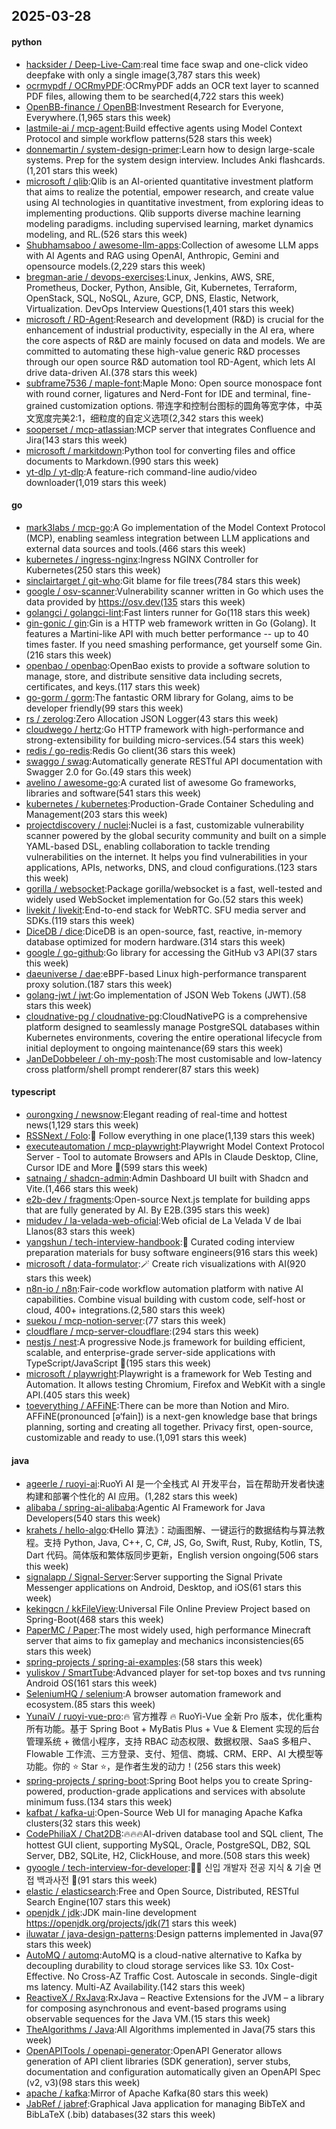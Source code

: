 ## 2025-03-28

#### python
* [hacksider / Deep-Live-Cam](https://github.com/hacksider/Deep-Live-Cam):real time face swap and one-click video deepfake with only a single image(3,787 stars this week)
* [ocrmypdf / OCRmyPDF](https://github.com/ocrmypdf/OCRmyPDF):OCRmyPDF adds an OCR text layer to scanned PDF files, allowing them to be searched(4,722 stars this week)
* [OpenBB-finance / OpenBB](https://github.com/OpenBB-finance/OpenBB):Investment Research for Everyone, Everywhere.(1,965 stars this week)
* [lastmile-ai / mcp-agent](https://github.com/lastmile-ai/mcp-agent):Build effective agents using Model Context Protocol and simple workflow patterns(528 stars this week)
* [donnemartin / system-design-primer](https://github.com/donnemartin/system-design-primer):Learn how to design large-scale systems. Prep for the system design interview. Includes Anki flashcards.(1,201 stars this week)
* [microsoft / qlib](https://github.com/microsoft/qlib):Qlib is an AI-oriented quantitative investment platform that aims to realize the potential, empower research, and create value using AI technologies in quantitative investment, from exploring ideas to implementing productions. Qlib supports diverse machine learning modeling paradigms. including supervised learning, market dynamics modeling, and RL.(526 stars this week)
* [Shubhamsaboo / awesome-llm-apps](https://github.com/Shubhamsaboo/awesome-llm-apps):Collection of awesome LLM apps with AI Agents and RAG using OpenAI, Anthropic, Gemini and opensource models.(2,229 stars this week)
* [bregman-arie / devops-exercises](https://github.com/bregman-arie/devops-exercises):Linux, Jenkins, AWS, SRE, Prometheus, Docker, Python, Ansible, Git, Kubernetes, Terraform, OpenStack, SQL, NoSQL, Azure, GCP, DNS, Elastic, Network, Virtualization. DevOps Interview Questions(1,401 stars this week)
* [microsoft / RD-Agent](https://github.com/microsoft/RD-Agent):Research and development (R&D) is crucial for the enhancement of industrial productivity, especially in the AI era, where the core aspects of R&D are mainly focused on data and models. We are committed to automating these high-value generic R&D processes through our open source R&D automation tool RD-Agent, which lets AI drive data-driven AI.(378 stars this week)
* [subframe7536 / maple-font](https://github.com/subframe7536/maple-font):Maple Mono: Open source monospace font with round corner, ligatures and Nerd-Font for IDE and terminal, fine-grained customization options. 带连字和控制台图标的圆角等宽字体，中英文宽度完美2:1，细粒度的自定义选项(2,342 stars this week)
* [sooperset / mcp-atlassian](https://github.com/sooperset/mcp-atlassian):MCP server that integrates Confluence and Jira(143 stars this week)
* [microsoft / markitdown](https://github.com/microsoft/markitdown):Python tool for converting files and office documents to Markdown.(990 stars this week)
* [yt-dlp / yt-dlp](https://github.com/yt-dlp/yt-dlp):A feature-rich command-line audio/video downloader(1,019 stars this week)

#### go
* [mark3labs / mcp-go](https://github.com/mark3labs/mcp-go):A Go implementation of the Model Context Protocol (MCP), enabling seamless integration between LLM applications and external data sources and tools.(466 stars this week)
* [kubernetes / ingress-nginx](https://github.com/kubernetes/ingress-nginx):Ingress NGINX Controller for Kubernetes(250 stars this week)
* [sinclairtarget / git-who](https://github.com/sinclairtarget/git-who):Git blame for file trees(784 stars this week)
* [google / osv-scanner](https://github.com/google/osv-scanner):Vulnerability scanner written in Go which uses the data provided by https://osv.dev(135 stars this week)
* [golangci / golangci-lint](https://github.com/golangci/golangci-lint):Fast linters runner for Go(118 stars this week)
* [gin-gonic / gin](https://github.com/gin-gonic/gin):Gin is a HTTP web framework written in Go (Golang). It features a Martini-like API with much better performance -- up to 40 times faster. If you need smashing performance, get yourself some Gin.(216 stars this week)
* [openbao / openbao](https://github.com/openbao/openbao):OpenBao exists to provide a software solution to manage, store, and distribute sensitive data including secrets, certificates, and keys.(117 stars this week)
* [go-gorm / gorm](https://github.com/go-gorm/gorm):The fantastic ORM library for Golang, aims to be developer friendly(99 stars this week)
* [rs / zerolog](https://github.com/rs/zerolog):Zero Allocation JSON Logger(43 stars this week)
* [cloudwego / hertz](https://github.com/cloudwego/hertz):Go HTTP framework with high-performance and strong-extensibility for building micro-services.(54 stars this week)
* [redis / go-redis](https://github.com/redis/go-redis):Redis Go client(36 stars this week)
* [swaggo / swag](https://github.com/swaggo/swag):Automatically generate RESTful API documentation with Swagger 2.0 for Go.(49 stars this week)
* [avelino / awesome-go](https://github.com/avelino/awesome-go):A curated list of awesome Go frameworks, libraries and software(541 stars this week)
* [kubernetes / kubernetes](https://github.com/kubernetes/kubernetes):Production-Grade Container Scheduling and Management(203 stars this week)
* [projectdiscovery / nuclei](https://github.com/projectdiscovery/nuclei):Nuclei is a fast, customizable vulnerability scanner powered by the global security community and built on a simple YAML-based DSL, enabling collaboration to tackle trending vulnerabilities on the internet. It helps you find vulnerabilities in your applications, APIs, networks, DNS, and cloud configurations.(123 stars this week)
* [gorilla / websocket](https://github.com/gorilla/websocket):Package gorilla/websocket is a fast, well-tested and widely used WebSocket implementation for Go.(52 stars this week)
* [livekit / livekit](https://github.com/livekit/livekit):End-to-end stack for WebRTC. SFU media server and SDKs.(119 stars this week)
* [DiceDB / dice](https://github.com/DiceDB/dice):DiceDB is an open-source, fast, reactive, in-memory database optimized for modern hardware.(314 stars this week)
* [google / go-github](https://github.com/google/go-github):Go library for accessing the GitHub v3 API(37 stars this week)
* [daeuniverse / dae](https://github.com/daeuniverse/dae):eBPF-based Linux high-performance transparent proxy solution.(187 stars this week)
* [golang-jwt / jwt](https://github.com/golang-jwt/jwt):Go implementation of JSON Web Tokens (JWT).(58 stars this week)
* [cloudnative-pg / cloudnative-pg](https://github.com/cloudnative-pg/cloudnative-pg):CloudNativePG is a comprehensive platform designed to seamlessly manage PostgreSQL databases within Kubernetes environments, covering the entire operational lifecycle from initial deployment to ongoing maintenance(69 stars this week)
* [JanDeDobbeleer / oh-my-posh](https://github.com/JanDeDobbeleer/oh-my-posh):The most customisable and low-latency cross platform/shell prompt renderer(87 stars this week)

#### typescript
* [ourongxing / newsnow](https://github.com/ourongxing/newsnow):Elegant reading of real-time and hottest news(1,129 stars this week)
* [RSSNext / Folo](https://github.com/RSSNext/Folo):🧡 Follow everything in one place(1,139 stars this week)
* [executeautomation / mcp-playwright](https://github.com/executeautomation/mcp-playwright):Playwright Model Context Protocol Server - Tool to automate Browsers and APIs in Claude Desktop, Cline, Cursor IDE and More 🔌(599 stars this week)
* [satnaing / shadcn-admin](https://github.com/satnaing/shadcn-admin):Admin Dashboard UI built with Shadcn and Vite.(1,466 stars this week)
* [e2b-dev / fragments](https://github.com/e2b-dev/fragments):Open-source Next.js template for building apps that are fully generated by AI. By E2B.(395 stars this week)
* [midudev / la-velada-web-oficial](https://github.com/midudev/la-velada-web-oficial):Web oficial de La Velada V de Ibai Llanos(83 stars this week)
* [yangshun / tech-interview-handbook](https://github.com/yangshun/tech-interview-handbook):💯 Curated coding interview preparation materials for busy software engineers(916 stars this week)
* [microsoft / data-formulator](https://github.com/microsoft/data-formulator):🪄 Create rich visualizations with AI(920 stars this week)
* [n8n-io / n8n](https://github.com/n8n-io/n8n):Fair-code workflow automation platform with native AI capabilities. Combine visual building with custom code, self-host or cloud, 400+ integrations.(2,580 stars this week)
* [suekou / mcp-notion-server](https://github.com/suekou/mcp-notion-server):(77 stars this week)
* [cloudflare / mcp-server-cloudflare](https://github.com/cloudflare/mcp-server-cloudflare):(294 stars this week)
* [nestjs / nest](https://github.com/nestjs/nest):A progressive Node.js framework for building efficient, scalable, and enterprise-grade server-side applications with TypeScript/JavaScript 🚀(195 stars this week)
* [microsoft / playwright](https://github.com/microsoft/playwright):Playwright is a framework for Web Testing and Automation. It allows testing Chromium, Firefox and WebKit with a single API.(405 stars this week)
* [toeverything / AFFiNE](https://github.com/toeverything/AFFiNE):There can be more than Notion and Miro. AFFiNE(pronounced [ə‘fain]) is a next-gen knowledge base that brings planning, sorting and creating all together. Privacy first, open-source, customizable and ready to use.(1,091 stars this week)

#### java
* [ageerle / ruoyi-ai](https://github.com/ageerle/ruoyi-ai):RuoYi AI 是一个全栈式 AI 开发平台，旨在帮助开发者快速构建和部署个性化的 AI 应用。(1,282 stars this week)
* [alibaba / spring-ai-alibaba](https://github.com/alibaba/spring-ai-alibaba):Agentic AI Framework for Java Developers(540 stars this week)
* [krahets / hello-algo](https://github.com/krahets/hello-algo):《Hello 算法》：动画图解、一键运行的数据结构与算法教程。支持 Python, Java, C++, C, C#, JS, Go, Swift, Rust, Ruby, Kotlin, TS, Dart 代码。简体版和繁体版同步更新，English version ongoing(506 stars this week)
* [signalapp / Signal-Server](https://github.com/signalapp/Signal-Server):Server supporting the Signal Private Messenger applications on Android, Desktop, and iOS(61 stars this week)
* [kekingcn / kkFileView](https://github.com/kekingcn/kkFileView):Universal File Online Preview Project based on Spring-Boot(468 stars this week)
* [PaperMC / Paper](https://github.com/PaperMC/Paper):The most widely used, high performance Minecraft server that aims to fix gameplay and mechanics inconsistencies(65 stars this week)
* [spring-projects / spring-ai-examples](https://github.com/spring-projects/spring-ai-examples):(58 stars this week)
* [yuliskov / SmartTube](https://github.com/yuliskov/SmartTube):Advanced player for set-top boxes and tvs running Android OS(161 stars this week)
* [SeleniumHQ / selenium](https://github.com/SeleniumHQ/selenium):A browser automation framework and ecosystem.(85 stars this week)
* [YunaiV / ruoyi-vue-pro](https://github.com/YunaiV/ruoyi-vue-pro):🔥 官方推荐 🔥 RuoYi-Vue 全新 Pro 版本，优化重构所有功能。基于 Spring Boot + MyBatis Plus + Vue & Element 实现的后台管理系统 + 微信小程序，支持 RBAC 动态权限、数据权限、SaaS 多租户、Flowable 工作流、三方登录、支付、短信、商城、CRM、ERP、AI 大模型等功能。你的 ⭐️ Star ⭐️，是作者生发的动力！(256 stars this week)
* [spring-projects / spring-boot](https://github.com/spring-projects/spring-boot):Spring Boot helps you to create Spring-powered, production-grade applications and services with absolute minimum fuss.(134 stars this week)
* [kafbat / kafka-ui](https://github.com/kafbat/kafka-ui):Open-Source Web UI for managing Apache Kafka clusters(32 stars this week)
* [CodePhiliaX / Chat2DB](https://github.com/CodePhiliaX/Chat2DB):🔥🔥🔥AI-driven database tool and SQL client, The hottest GUI client, supporting MySQL, Oracle, PostgreSQL, DB2, SQL Server, DB2, SQLite, H2, ClickHouse, and more.(508 stars this week)
* [gyoogle / tech-interview-for-developer](https://github.com/gyoogle/tech-interview-for-developer):👶🏻 신입 개발자 전공 지식 & 기술 면접 백과사전 📖(91 stars this week)
* [elastic / elasticsearch](https://github.com/elastic/elasticsearch):Free and Open Source, Distributed, RESTful Search Engine(107 stars this week)
* [openjdk / jdk](https://github.com/openjdk/jdk):JDK main-line development https://openjdk.org/projects/jdk(71 stars this week)
* [iluwatar / java-design-patterns](https://github.com/iluwatar/java-design-patterns):Design patterns implemented in Java(97 stars this week)
* [AutoMQ / automq](https://github.com/AutoMQ/automq):AutoMQ is a cloud-native alternative to Kafka by decoupling durability to cloud storage services like S3. 10x Cost-Effective. No Cross-AZ Traffic Cost. Autoscale in seconds. Single-digit ms latency. Multi-AZ Availability.(142 stars this week)
* [ReactiveX / RxJava](https://github.com/ReactiveX/RxJava):RxJava – Reactive Extensions for the JVM – a library for composing asynchronous and event-based programs using observable sequences for the Java VM.(15 stars this week)
* [TheAlgorithms / Java](https://github.com/TheAlgorithms/Java):All Algorithms implemented in Java(75 stars this week)
* [OpenAPITools / openapi-generator](https://github.com/OpenAPITools/openapi-generator):OpenAPI Generator allows generation of API client libraries (SDK generation), server stubs, documentation and configuration automatically given an OpenAPI Spec (v2, v3)(98 stars this week)
* [apache / kafka](https://github.com/apache/kafka):Mirror of Apache Kafka(80 stars this week)
* [JabRef / jabref](https://github.com/JabRef/jabref):Graphical Java application for managing BibTeX and BibLaTeX (.bib) databases(32 stars this week)
